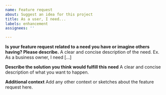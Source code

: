```yaml
---
name: Feature request
about: Suggest an idea for this project
title: As a user, I need...
labels: enhancement
assignees: ''

---
```


**Is your feature request related to a need you have or imagine others having? Please describe.**
A clear and concise description of the need. Ex. As a business owner, I need [...]

**Describe the solution you think would fulfill this need**
A clear and concise description of what you want to happen.

**Additional context**
Add any other context or sketches about the feature request here.

